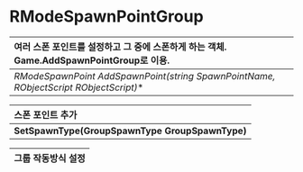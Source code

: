 # **RModeSpawnPointGroup**

| **여러 스폰 포인트를 설정하고 그 중에 스폰하게 하는 객체. Game.AddSpawnPointGroup로 이용.** |
| :--- |
| **RModeSpawnPoint AddSpawnPoint(string SpawnPointName, RObjectScript* RObjectScript)** |

| **스폰 포인트 추가** |
| :--- |
| **SetSpawnType(GroupSpawnType GroupSpawnType)** |

| **그룹 작동방식 설정** |
| :--- |

